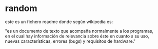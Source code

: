 # random
este es un fichero readme donde según wikipedia es:

"es un documento de texto que acompaña normalmente
a los programas, en el cual hay información de
relevancia sobre éste en cuanto a su uso, nuevas
características, errores (bugs) y requisitos de
hardware."
